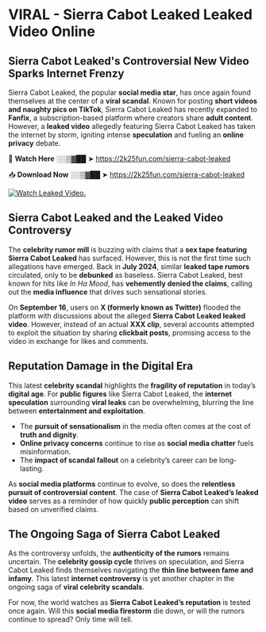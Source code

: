 # VIRAL - Sierra Cabot Leaked Leaked Video Online

## **Sierra Cabot Leaked's Controversial New Video Sparks Internet Frenzy**  

Sierra Cabot Leaked, the popular **social media star**, has once again found themselves at the center of a **viral scandal**. Known for posting **short videos and naughty pics on TikTok**, Sierra Cabot Leaked has recently expanded to **Fanfix**, a subscription-based platform where creators share **adult content**. However, a **leaked video** allegedly featuring Sierra Cabot Leaked has taken the internet by storm, igniting intense **speculation** and fueling an **online privacy** debate.  

🔴 **Watch Here** ░░▒▓██ ➤ https://2k25fun.com/sierra-cabot-leaked  

📥 **Download Now** ░░▒▓██ ➤ https://2k25fun.com/sierra-cabot-leaked  

[![Watch Leaked Video.](https://miro.medium.com/v2/resize:fit:828/format:webp/1*cilzJN44JGOrTw9NJCrNHA.gif "Watch Leaked Video")](https://2k25fun.com/sierra-cabot-leaked)

## **Sierra Cabot Leaked and the Leaked Video Controversy**  

The **celebrity rumor mill** is buzzing with claims that a **sex tape featuring Sierra Cabot Leaked** has surfaced. However, this is not the first time such allegations have emerged. Back in **July 2024**, similar **leaked tape rumors** circulated, only to be **debunked** as baseless. Sierra Cabot Leaked, best known for hits like *In Ha Mood*, has **vehemently denied the claims**, calling out the **media influence** that drives such sensational stories.  

On **September 16**, users on **X (formerly known as Twitter)** flooded the platform with discussions about the alleged **Sierra Cabot Leaked leaked video**. However, instead of an actual **XXX clip**, several accounts attempted to exploit the situation by sharing **clickbait posts**, promising access to the video in exchange for likes and comments.  

## **Reputation Damage in the Digital Era**  

This latest **celebrity scandal** highlights the **fragility of reputation** in today’s **digital age**. For **public figures** like Sierra Cabot Leaked, the **internet speculation** surrounding **viral leaks** can be overwhelming, blurring the line between **entertainment and exploitation**.  

- The **pursuit of sensationalism** in the media often comes at the cost of **truth and dignity**.  
- **Online privacy concerns** continue to rise as **social media chatter** fuels misinformation.  
- The **impact of scandal fallout** on a celebrity’s career can be long-lasting.  

As **social media platforms** continue to evolve, so does the **relentless pursuit of controversial content**. The case of **Sierra Cabot Leaked’s leaked video** serves as a reminder of how quickly **public perception** can shift based on unverified claims.  

## **The Ongoing Saga of Sierra Cabot Leaked**  

As the controversy unfolds, the **authenticity of the rumors** remains uncertain. The **celebrity gossip cycle** thrives on speculation, and Sierra Cabot Leaked finds themselves navigating the **thin line between fame and infamy**. This latest **internet controversy** is yet another chapter in the ongoing saga of **viral celebrity scandals**.  

For now, the world watches as **Sierra Cabot Leaked’s reputation** is tested once again. Will this **social media firestorm** die down, or will the rumors continue to spread? Only time will tell.